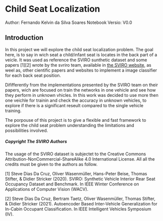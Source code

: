 # Child Seat Localization

Author: Fernando Kelvin da Silva Soares
Notebook Versio: V0.0

## Introduction
In this project we will explore the child seat localization problem. The goal here, is to say in wich seat a child/infant seat is locates in the back part of a veicle. It was used as reference the SVIRO sunthetic dataset and some papers [1][2] wrote by the svriro team, available in [the SVIRO website](https://sviro.kl.dfki.de/), as weel as, other cientific papers and websites to implement a image classifier for each back seat position. 

Dififferently from the implementations presented by the SVIRO team on their papers, wich are focused on train the networks in one vehicle and see how they perform in unknown vhicles. In this work was decided to use more then one veichle for trainin and check the accuracy in unknown vehicles, to explore if there is a significant reseult compared to the single vehicle training.

The porpouse of this project is to give a flexible and fast framework to explore the child seat problem understanding the limitations and possibilities involved.

##### Copyright The SVIRO Authors

The usage of the SVIRO dataset is subjectet to the Creative Commons Attribution-NonCommercial-ShareAlike 4.0 International License. All all the credits must be given to the authors as follow.

[1] Steve Dias Da Cruz, Oliver Wasenmüller, Hans-Peter Beise, Thomas Stifter, & Didier Stricker (2020). SVIRO: Synthetic Vehicle Interior Rear Seat Occupancy Dataset and Benchmark. In IEEE Winter Conference on Applications of Computer Vision (WACV).

[2] Steve Dias Da Cruz, Bertram Taetz, Oliver Wasenmüller, Thomas Stifter, & Didier Stricker (2021). Autoencoder Based Inter-Vehicle Generalization for In-Cabin Occupant Classification. In IEEE Intelligent Vehicles Symposium (IV).
